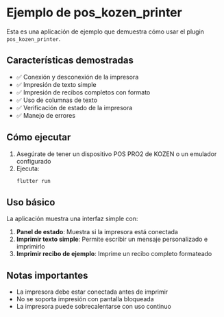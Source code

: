 # Ejemplo de pos_kozen_printer

Esta es una aplicación de ejemplo que demuestra cómo usar el plugin `pos_kozen_printer`.

## Características demostradas

- ✅ Conexión y desconexión de la impresora
- ✅ Impresión de texto simple
- ✅ Impresión de recibos completos con formato
- ✅ Uso de columnas de texto
- ✅ Verificación de estado de la impresora
- ✅ Manejo de errores

## Cómo ejecutar

1. Asegúrate de tener un dispositivo POS PRO2 de KOZEN o un emulador configurado
2. Ejecuta:
   ```bash
   flutter run
   ```

## Uso básico

La aplicación muestra una interfaz simple con:

1. **Panel de estado**: Muestra si la impresora está conectada
2. **Imprimir texto simple**: Permite escribir un mensaje personalizado e imprimirlo
3. **Imprimir recibo de ejemplo**: Imprime un recibo completo formateado

## Notas importantes

- La impresora debe estar conectada antes de imprimir
- No se soporta impresión con pantalla bloqueada
- La impresora puede sobrecalentarse con uso continuo

